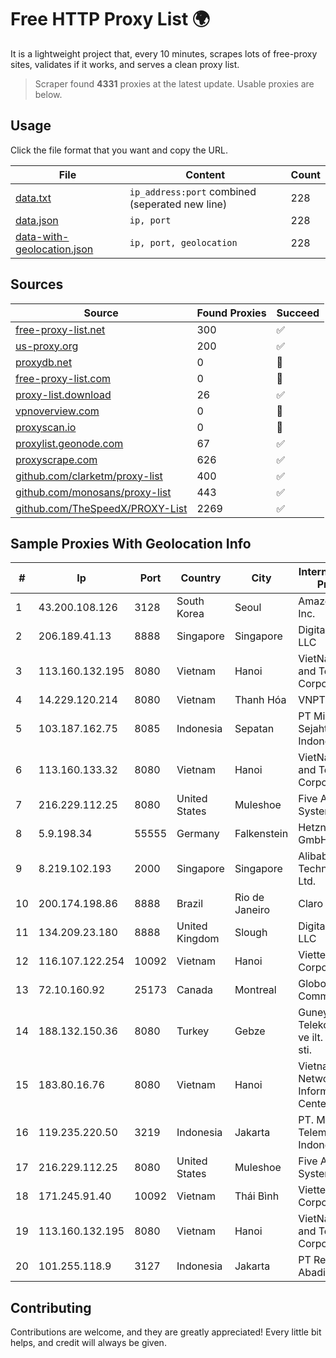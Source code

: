 
# Free HTTP Proxy List 🌍

It is a lightweight project that, every 10 minutes, scrapes lots of free-proxy sites, validates if it works, and serves a clean proxy list.


> Scraper found **4331** proxies at the latest update. Usable proxies are below.

## Usage

Click the file format that you want and copy the URL.


|File|Content|Count|
|----|-------|-----|
|[data.txt](https://raw.githubusercontent.com/themiralay/Proxy-List-World/master/data.txt)|`ip_address:port` combined (seperated new line)|228|
|[data.json](https://raw.githubusercontent.com/themiralay/Proxy-List-World/master/data.json)|`ip, port`|228|
|[data-with-geolocation.json](https://raw.githubusercontent.com/themiralay/Proxy-List-World/master/data-with-geolocation.json)|`ip, port, geolocation`|228|

## Sources

|Source|Found Proxies|Succeed|
|------|-------------|-------|
|[free-proxy-list.net](https://free-proxy-list.net)|300|✅|
|[us-proxy.org](https://www.us-proxy.org)|200|✅|
|[proxydb.net](http://proxydb.net)|0|🚫|
|[free-proxy-list.com](https://free-proxy-list.com/?page=&port=&type%5B%5D=http&type%5B%5D=https&up_time=0&search=Search)|0|🚫|
|[proxy-list.download](https://www.proxy-list.download/HTTP)|26|✅|
|[vpnoverview.com](https://vpnoverview.com/privacy/anonymous-browsing/free-proxy-servers)|0|🚫|
|[proxyscan.io](https://www.proxyscan.io)|0|🚫|
|[proxylist.geonode.com](https://proxylist.geonode.com/api/proxy-list?limit=300&page=1&sort_by=lastChecked&sort_type=desc&protocols=http,https)|67|✅|
|[proxyscrape.com](https://api.proxyscrape.com/v2/?request=displayproxies&protocol=http&timeout=10000&country=all&ssl=all&anonymity=all)|626|✅|
|[github.com/clarketm/proxy-list](https://raw.githubusercontent.com/clarketm/proxy-list/master/proxy-list-raw.txt)|400|✅|
|[github.com/monosans/proxy-list](https://raw.githubusercontent.com/monosans/proxy-list/main/proxies/http.txt)|443|✅|
|[github.com/TheSpeedX/PROXY-List](https://raw.githubusercontent.com/TheSpeedX/PROXY-List/master/http.txt)|2269|✅|


## Sample Proxies With Geolocation Info

|#|Ip|Port|Country|City|Internet Service Provider|
|-|--|----|-------|----|-------------------------|
|1|43.200.108.126|3128|South Korea|Seoul|Amazon.com, Inc.|
|2|206.189.41.13|8888|Singapore|Singapore|DigitalOcean, LLC|
|3|113.160.132.195|8080|Vietnam|Hanoi|VietNam Post and Telecom Corporation|
|4|14.229.120.214|8080|Vietnam|Thanh Hóa|VNPT|
|5|103.187.162.75|8085|Indonesia|Sepatan|PT Misqot Sejahtera Indonesia|
|6|113.160.133.32|8080|Vietnam|Hanoi|VietNam Post and Telecom Corporation|
|7|216.229.112.25|8080|United States|Muleshoe|Five Area Systems, LLC|
|8|5.9.198.34|55555|Germany|Falkenstein|Hetzner Online GmbH|
|9|8.219.102.193|2000|Singapore|Singapore|Alibaba (US) Technology Co., Ltd.|
|10|200.174.198.86|8888|Brazil|Rio de Janeiro|Claro S.A|
|11|134.209.23.180|8888|United Kingdom|Slough|DigitalOcean, LLC|
|12|116.107.122.254|10092|Vietnam|Hanoi|Viettel Corporation|
|13|72.10.160.92|25173|Canada|Montreal|GloboTech Communications|
|14|188.132.150.36|8080|Turkey|Gebze|Guneydogu Telekom int.bil. ve ilt. hiz. tic. ltd. sti.|
|15|183.80.16.76|8080|Vietnam|Hanoi|Vietnam Internet Network Information Center|
|16|119.235.220.50|3219|Indonesia|Jakarta|PT. Mora Telematika Indonesia|
|17|216.229.112.25|8080|United States|Muleshoe|Five Area Systems, LLC|
|18|171.245.91.40|10092|Vietnam|Thái Bình|Viettel Corporation|
|19|113.160.132.195|8080|Vietnam|Hanoi|VietNam Post and Telecom Corporation|
|20|101.255.118.9|3127|Indonesia|Jakarta|PT Remala Abadi|



## Contributing

Contributions are welcome, and they are greatly appreciated! Every
little bit helps, and credit will always be given.

